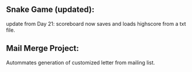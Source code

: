 ## Snake Game (updated):
update from Day 21: scoreboard now saves and loads highscore from a txt file.

## Mail Merge Project:
Autommates generation of customized letter from mailing list.
